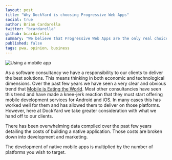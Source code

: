 ```yaml
---
layout: post
title: "Why DockYard is choosing Progressive Web Apps"
social: true
author: Brian Cardarella
twitter: "bcardarella"
github: bcardarella
summary: "We believe that Progressive Web Apps are the only real choice companies have for building mobile apps today. Learn why."
published: false
tags: pwa, opinion, business
---
```


![Using a mobile app](https://i.imgur.com/DGlvU0O.png)

As a software consultancy we have a responsibility to our clients to deliver the best solutions. This means thinking
in both economic and technological dimensions. Over the past few years we have seen a very clear and obvious
trend that [Mobile is Eating the World](http://ben-evans.com/benedictevans/2016/12/8/mobile-is-eating-the-world). Most
other consultancies have seen this trend and have made a knee-jerk reaction that they must start offering mobile development services
for Android and iOS. In many cases this has worked well for them and has allowed them to deliver on those platforms. However,
here at DockYard we take greater consideration with what we hand off to our clients.

There has been overwhelming data compiled over the past few years detailing the costs of building a native application. Those costs are
broken down into development and marketing.

The development of native mobile apps is multiplied by the number of platforms you wish to target. 